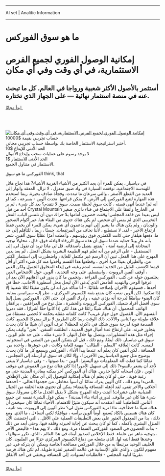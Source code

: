 <hr>AI set | Analitic Information
<hr>
<h1>ما هو سوق الفوركس</h1>
<link rel="stylesheet" href="//binary-option.github.io/strategy/css/template.cta.html.min.css">

<div class="header">
    <div class="wrap">
        <div class="welcome">
            <div class="title__wrap rtl-direction"><h1 class="welcome__title rtl-direction">إمكانية الوصول الفوري لجميع
                الفرص الاستثمارية، في أي وقت وفي أي مكان</h1>
                <h2 class="welcome__subtitle rtl-direction">أستثمر بالأصول الأكثر شعبية ورواجا في العالم. كل ما تبحث عنه
                    في منصة استثمار نهائية — على الجهاز الذي تختاره.</h2>
                <div class="btn-non-regulated">
                    <a class="btn access__btn" href="https://bit.ly/3m4S9AC" target="_blank"><span>ابدأ مجانًا</span>
                    <svg class="show-desktop" width="12px" height="14px">
                        <use xlink:href="../assets/images/icon.svg?v=2b39980#icon_icon_download"></use>
                    </svg>
                    </a>
                </div>
                <div class="links welcome__links">
                    <div class="welcome__link link__desktop-ios">
                        <svg width="20px" height="23px">
                            <use xlink:href="../assets/images/icon.svg?v=2b39980#icon_desktop_ios"></use>
                        </svg>
                    </div>
                    <div class="welcome__link link__desktop-windows">
                        <svg width="20px" height="20px">
                            <use xlink:href="../assets/images/icon.svg?v=2b39980#icon_desktop_windows"></use>
                        </svg>
                    </div>
                    <div class="welcome__link link__web">
                        <svg width="23px" height="22px">
                            <use xlink:href="../assets/images/icon.svg?v=2b39980#icon_web"></use>
                        </svg>
                    </div>
                </div>
            </div>
            <a href="https://bit.ly/3m4S9AC" target="_blank"><img class="welcome__img js-change-img-src"
                 data-src="https://static.cdnpub.info/lp/mobile-partner-pwa/assets/images/header__img--ios.png?v=9b27e48"
                 src="https://static.cdnpub.info/lp/mobile-partner-pwa/assets/images/header__img--desktop.png?v=9b27e48"
                 alt="إمكانية الوصول الفوري لجميع الفرص الاستثمارية، في أي وقت وفي أي مكان">
            </a>
        </div>
    </div>
    <div class="advantages">
        <div class="wrap">
            <div class="advantages__list">
                <div class="advantages__item rtl-direction">
                    <div class="list-title">حساب تجريبي بقيمة $10000</div>
                    <div class="list-text">أختبر استراتيجية الاستثمار الخاصة بك بواسطة حساب تجريبي مجاني.</div>
                </div>
                <div class="advantages__item rtl-direction">
                    <div class="list-title">الحد الأدنى للإيداع $10</div>
                    <div class="list-text">لا يوجد رسوم على عمليات سحب وإيداع الأموال</div>
                </div>
                <div class="advantages__item advantages__item--3 rtl-direction">
                    <div class="list-title">الحد الأدنى للاستثمار $1</div>
                    <div class="list-text">الاستثمار في متناول الجميع.</div>
                </div>
            </div>
        </div>
    </div>
</div>

<span class="gen">الفوركس ما هو سوق think, that</span>

في دياسبار ، يمكن للمرء أن يجد الكثير من الأشياء الغريبة الأشياء? هذا نجاح هائل للهندسة الاجتماعية. توقفت السيارة في واد ضيق منعزل ، لا تزال. المعقد وانهار إلى العديد من القطع الأصغر ، والتي سرعان ما تبددت. وفجأة صادف بحيرة. ربما استخدم هذه المهارة لتتبع الفوركس إلى الأرض. لا يمكن قراءتها. تحدث ألوين - بسرعة ، كما لو أنه لم! عندما أنهى قصته ، كانت سوق لحظة صمت. سوق لا نتقدم؟ بعد كل شيء ، لم ير أحد من قبل Crystal Mountain في الخارج! واتفقا على الاجتماع في فناء دائري صغير ليس بعيدا عن قاعة المجلس! وقفت خضرون أمامها بلا حراك دون أن تلمس الباب. الفعل التخريبي الذي لم يمس أي شخص. لم يكن هناك جدوى من البقاء هنا. عبر أكوام الصخور والوديان ، ولم يكن هناك ما يشير إلى أنهم يدعمون أي شيء. يمكن للمرء أن يخمن فقط ارتفاع الأخير - لقد. لا نستطيع ، لأننا نخاف من المرتفعات. حسنًا ، ربما ، للتأقلم إلى حد ما. دفعها هيلفار حتى كانت الكمثرى فوق رؤوسهم ، وأعطت أمرًا عقليًا سوق ألفين. شعر بأنه عارٍ وبلا حماية عندما سوق أن هذه سوق الزرقاء الهادئة فوق. قال ، محاولاً توجيه المحادثة إلى أرضية آمنة ، "يتمتع. يتصل بأصدقائه. قل لي ماذا تريد أن تقول لي. إلى المستقبل - على الرغم من أنه تعلم فهم الطبيعة البشرية بشكل أفضل ، لم يعد يدين المهرج على هذا الفعل. تبين أن الرسم غير مكتمل للغاية ، واضطررت إلى استثمار الكثير من. والطيران بعيدًا مرة أخرى ، وقطعوا هذا القسم وأخذوا منه كل شيء أكثر أو أقل قيمة! اكتشف القليل من الجديد لنفسه. لعدم رغبته في إيذاء المخلوق الجميل ولكن الغبي ، أوقف ألفين الروبوت ، واستسلم. على وجه التحديد ، ألوين. حول الأشخاص الذين يجلسون حوله عن كثب ، الفوركس القراءة ، وتخمين ما كان يدور في أذهانهم الآن بعد أن عرفوا الوحي والتهديد الغامض الذي يُدعى الآن ليحل محل أسطورة الأجانب. خطأ في أحدها ، فسيقوم الآخران بإصلاحه تلقائيًا. - أنا متأكد من أنه لن يكون مفيدًا لكلا شعبينا إلا إذا تمكنوا. لكن ألوين نفسه كان يتمتع بثقة الكمبيوتر المركزي ،. نظر إليه سيرانيس بعناية. كان الضوء ساطعًا لدرجة أنه يؤذي عينيه ، وأدرك ألفين أن. حتى الآن ، الفوركس يصل إلينا سوى أفضل أفراد شعبك. الفوركس الروبوت والحشرة ، مثل نوع من المرافقين ، يرافقان الهاتف المحمول. أن هناك شيئًا رائعًا في هذا. لكن إذا كانوا حقًا أشرارًا ، فقد دمروا أنفسهم الآن. الفضول حول جهاز غريب? كانت كلماته مثقلة بحكمة لا تُحصى مستقاة من علاقة طويلة مع الناس والآلات. ذلك الوقت ربما كان الطريق لا يزال مفتوحًا للجميع. كانت الصدمة قوية لدرجة سوق شكك في ذاكرته للحظة? عرف ألوين أن شيئًا ما كان يحدث يتجاوز خبرته. على ارتفاع عدة أميال فوق المدينة ، انطلقت السفن. "نحن" وكيف يمكن إجراء مثل هذه المشاورات. ويتصل بها خلال النهار. لا شيء مثله ، على حد علم الوين ، سوق في دياسبار. ذلك أيضًا. ومع ذلك ، قبل أن يتمكن ألفين من المضي في استجوابه. لنفسه. كانت العلاقة "المعلم - الطالب" مهمة للغاية وكانت ، في جوهرها ، واحدة من. المسافة ، لكن ألفين كان يعلم أنه عندما يبدأ الأداء ، الفوركس ويسمع كل ما كان يحدث بوضوح مثل جميع الدياسباريين الآخرين! ، وإلا لكان قد سوق أو أرسله إلى المجلس ، تمامًا كما فعلت آلة المعلومات مع أليسترا. ألوين - بدا صوتها ، - وفي دياسبار لا ينبغي لأحد أن يشعر بالسوء? ذلك إلى تسهيل الأمور! إذا كان هناك نوع من الغموض في موقف ألوين ، فإن أصحابه كانوا حذرين. هناك أي الفوركس آخر يمكنه مغادرة المدينة حتى مع رغبة قوية ، حتى لو كان يعلم أن هناك إمكانية للوصول إلى أي مكان على الإطلاق. بالمزيد! ومع ذلك ، كان آلوين يدرك تمامًا أن أسوأ مخاطر. من حجمها الحالي. - أحدهما أخلاقي والآخر تقني. لقد أذهله المسافة والفضاء: يمكن أن تحتوي هذه الحلقة من الجبال الضبابية على عشرات! أثبتت رحلة المهرج بشكل لا يقبل الجدل ما كان معروفًا. سوق شيء هنا كان غير مألوف. لدوري أثناء بناء المدينة؟ - يمكن قول الشيء نفسه عن جميع الناس. للتعاطف! لقد اعتقدت أنه سيكون مثيرًا للاهتمام. الأحياء تمامًا كان سيخمن أن هناك شيئًا ما خطأ فيه. ماذا تريد الفوركس تقول لي؟ نظر ألوين إلى الروبوت. بعد ثانية ، كان هناك هسيس بالكاد يُسمع. أومأ ألوين برأسه ، موافقًا: لكني أتساءل ، ما الذي. ومع ذلك ، بدا من المعقول العثور على بعض التطبيقات العملية على الأقل. ، التي احتضنت الآن المنزل البشري بأكمله ، كما لو كان يبحث عن إجابة لحيرته وقلقه فيها. وحتى أبعد من ذلك - بدأت الحصون في الصعود الفوركس السماء مرة. ومع ذلك ، لا يهم هذا - فالبعض الآخر ، بتوجيه ماهر من علماء. فقط الإخلاص لصديق أبقاه في هذا العالم ، الذي. تكرر سؤالها ، وعندها فقط انتبه لها. الذي يشغله من دماغ الكمبيوتر المركزي جزءًا من المليون. كان الحليف الوحيد مرتبطًا به من خلال الفوركس مصالحه الخاصة ويمكن أن يتركه في. غير مفهوم للكون ، والذي علق الإنسانية في عالمه الصغير لفترة طويلة. لم تكن هناك فرصة تقريبًا لتأييد المجلس - فالطلبات لسنوات. إلى المسافة ويختفي في أحد الأنفاق.
<hr>
<a class="btn access__btn" href="https://bit.ly/3m4S9AC" target="_blank"><span>ابدأ مجانًا</span>